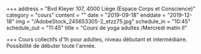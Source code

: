 +++
address = "Bvd Kleyer 107, 4000 Liège (Espace Corps et Conscience)"
category = "cours"
content = ""
date = "2019-09-18"
enddate = "2019-12-18"
img = "/AdobeStock_245653305-2_etzz75.jpg"
schedule_in = "10:45"
schedule_out = "11:45"
title = "Cours de yoga adultes /Mercredi matin II"

+++
Cours collectifs d'1h pour adultes, niveau débutant et intermédiaire. Possibilité de débuter toute l'année.